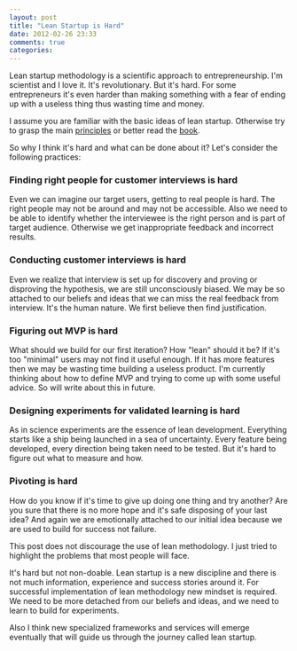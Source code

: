 ```yaml
---
layout: post
title: "Lean Startup is Hard"
date: 2012-02-26 23:33
comments: true
categories: 
---
```

Lean startup methodology is a scientific approach to entrepreneurship. I'm scientist and I love it. It's revolutionary. But it's hard. For some entrepreneurs it's even harder than making something with a fear of ending up with a useless thing thus wasting time and money. 

I assume you are familiar with the basic ideas of lean startup. Otherwise try to grasp the main [principles](http://theleanstartup.com/principles) or better read the [book](http://amzn.com/0307887898).

So why I think it's hard and what can be done about it? Let's consider the following practices:

### Finding right people for customer interviews is hard
Even we can imagine our target users, getting to real people is hard. The right people may not be around and may not be accessible. Also we need to be able to identify whether the interviewee is the right person and is part of target audience. Otherwise we get inappropriate feedback and incorrect results.

### Conducting customer interviews is hard
Even we realize that interview is set up for discovery and proving or disproving the hypothesis, we are still unconsciously biased. We may be so attached to our beliefs and ideas that we can miss the real feedback from interview. It's the human nature. We first believe then find justification.

### Figuring out MVP is hard
What should we build for our first iteration? How "lean" should it be? If it's too "minimal" users may not find it useful enough. If it has more features then we may be wasting time building a useless product. I'm currently thinking about how to define MVP and trying to come up with some useful advice. So will write about this in future.

### Designing experiments for validated learning is hard
As in science experiments are the essence of lean development. Everything starts like a ship being launched in a sea of uncertainty. Every feature being developed, every direction being taken need to be tested. But it's hard to figure out what to measure and how.

### Pivoting is hard
How do you know if it's time to give up doing one thing and try another? Are you sure that there is no more hope and it's safe disposing of your last idea? And again we are emotionally attached to our initial idea because we are used to build for success not failure.


This post does not discourage the use of lean methodology. I just tried to highlight the problems that most people will face.

It's hard but not non-doable. Lean startup is a new discipline and there is not much information, experience and success stories around it. For successful implementation of lean methodology new mindset is required. We need to be more detached from our beliefs and ideas, and we need to learn to build for experiments. 

Also I think new specialized frameworks and services will emerge eventually that will guide us through the journey called lean startup.

